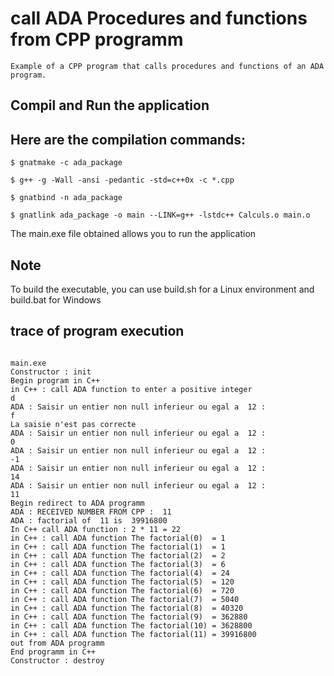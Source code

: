 # call ADA Procedures and functions from CPP programm

```
Example of a CPP program that calls procedures and functions of an ADA program.
```

## Compil and Run the application 

## Here are the compilation commands:

```
$ gnatmake -c ada_package

$ g++ -g -Wall -ansi -pedantic -std=c++0x -c *.cpp

$ gnatbind -n ada_package

$ gnatlink ada_package -o main --LINK=g++ -lstdc++ Calculs.o main.o

```

The main.exe file obtained allows you to run the application

## Note

To build the executable, you can use build.sh for a Linux environment and build.bat for Windows

## trace of program execution

```

main.exe
Constructor : init
Begin program in C++
in C++ : call ADA function to enter a positive integer
d
ADA : Saisir un entier non null inferieur ou egal a  12 :
f
La saisie n'est pas correcte
ADA : Saisir un entier non null inferieur ou egal a  12 :
0
ADA : Saisir un entier non null inferieur ou egal a  12 :
-1
ADA : Saisir un entier non null inferieur ou egal a  12 :
14
ADA : Saisir un entier non null inferieur ou egal a  12 :
11
Begin redirect to ADA programm
ADA : RECEIVED NUMBER FROM CPP :  11
ADA : factorial of  11 is  39916800
In C++ call ADA function : 2 * 11 = 22
in C++ : call ADA function The factorial(0)  = 1
in C++ : call ADA function The factorial(1)  = 1
in C++ : call ADA function The factorial(2)  = 2
in C++ : call ADA function The factorial(3)  = 6
in C++ : call ADA function The factorial(4)  = 24
in C++ : call ADA function The factorial(5)  = 120
in C++ : call ADA function The factorial(6)  = 720
in C++ : call ADA function The factorial(7)  = 5040
in C++ : call ADA function The factorial(8)  = 40320
in C++ : call ADA function The factorial(9)  = 362880
in C++ : call ADA function The factorial(10) = 3628800
in C++ : call ADA function The factorial(11) = 39916800
out from ADA programm
End programm in C++
Constructor : destroy


```
